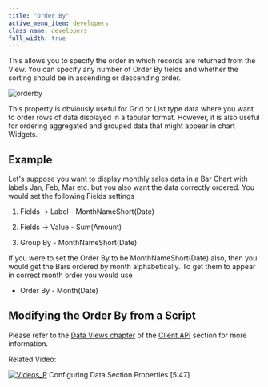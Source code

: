 ```yaml
---
title: "Order By"
active_menu_item: developers
class_name: developers
full_width: true
---
```



This allows you to specify the order in which records are returned from the View. You can specify any number of Order By fields and whether the sorting should be in ascending or descending order.

![orderby](/img/docs/orderby.zoom90.png)

This property is obviously useful for Grid or List type data where you want to order rows of data displayed in a tabular format. However, it is also useful for ordering aggregated and grouped data that might appear in chart Widgets.

## Example

Let's suppose you want to display monthly sales data in a Bar Chart with labels Jan, Feb, Mar etc. but you also want the data correctly ordered. You would set the following Fields settings

  1.   Fields -\> Label - MonthNameShort(Date)

  2.   Fields -\> Value - Sum(Amount)

  3.   Group By - MonthNameShort(Date)

If you were to set the Order By to be MonthNameShort(Date) also, then you would get the Bars ordered by month alphabetically. To get them to appear in correct month order you would use

 - Order By - Month(Date)

## Modifying the Order By from a Script

Please refer to the [Data Views chapter](../../../../scripting-apis/client-api/data-view-functions/) of the [Client API](../../../../scripting-apis/client-api/) section for more information.

Related Video:

[![Videos\_P](/img/docs/videos_p.png)](http://www.youtube.com/v/GzJiwBDXlX8?autoplay=1&hd=1&fs=1&showsearch=0&rel=0&) Configuring Data Section Properties [5:47]
